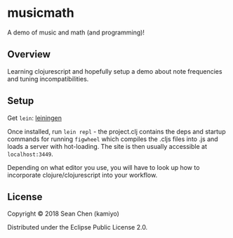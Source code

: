 # musicmath

A demo of music and math (and programming)!

## Overview

Learning clojurescript and hopefully setup a demo about note frequencies and tuning incompatibilities.

## Setup

Get `lein`: [leiningen](https://leiningen.org/)

Once installed, run `lein repl` - the project.clj contains the deps and startup commands for running `figwheel` which compiles the .cljs files into .js and loads a server with hot-loading. The site is then usually accessible at `localhost:3449`.

Depending on what editor you use, you will have to look up how to incorporate clojure/clojurescript into your workflow.



## License

Copyright © 2018 Sean Chen (kamiyo)

Distributed under the Eclipse Public License 2.0.

